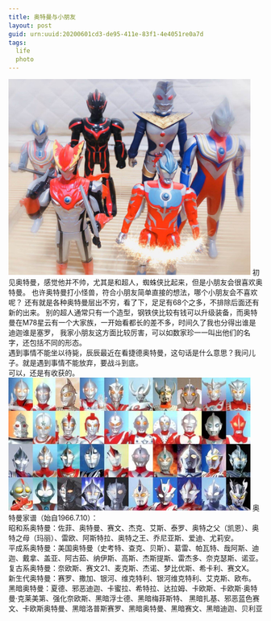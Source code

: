 ```yaml
---
title: 奥特曼与小朋友
layout: post
guid: urn:uuid:20200601cd3-de95-411e-83f1-4e4051re0a7d
tags:
  life 
  photo
---
```

<img src="/media/files/2020/atm.jpg"  width="480"/>
初见奥特曼，感觉他并不帅，尤其是和超人，蜘蛛侠比起来，但是小朋友会很喜欢奥特曼。
也许奥特曼打小怪兽，符合小朋友简单直接的想法，哪个小朋友会不喜欢呢？
还有就是各种奥特曼层出不穷，看了下，足足有68个之多，不排除后面还有新的出来。
别的超人通常只有一个造型，钢铁侠比较有钱可以升级装备，而奥特曼在M78星云有一个大家族，一开始看都长的差不多，时间久了我也分得出谁是迪迦谁是塞罗，
我家小朋友这方面比较厉害，可以如数家珍一一叫出他们的名字，还包括不同的形态。<br />
遇到事情不能坐以待毙，辰辰最近在看捷德奥特曼，这句话是什么意思？我问儿子。就是遇到事情不能放弃，要战斗到底。<br />
可以，还是有收获的。<br />
<img src="/media/files/2020/atm2.jpg"  width="480"/>
奥特曼家谱（始自1966.7.10）：<br />
昭和系奥特曼：佐菲、奥特曼、赛文、杰克、艾斯、泰罗、奥特之父（凯恩）、奥特之母（玛丽）、雷欧、阿斯特拉、奥特之王、乔尼亚斯、爱迪、尤莉安。
<br />
平成系奥特曼：美国奥特曼（史考特、查克、贝斯）、葛雷、帕瓦特、哉阿斯、迪迦、戴拿、盖亚、阿古茹、纳伊斯、高斯、杰斯提斯、雷杰多、奈克瑟斯、诺亚。
<br />
复古系奥特曼：奈欧斯、赛文21、麦克斯、杰诺、梦比优斯、希卡利、赛文X。
<br />
新生代奥特曼：赛罗、撒加、银河、维克特利、银河维克特利、艾克斯、欧布。
<br />
黑暗奥特曼：夏德、邪恶迪迦、卡蜜拉、希特拉、达拉姆、卡欧斯、卡欧斯·奥特曼·克莱美第、强化奈欧斯、黑暗浮士德、黑暗梅菲斯特、 黑暗扎基、邪恶蓝色赛文、卡欧斯奥特曼、黑暗洛普斯赛罗、黑暗奥特曼、黑暗赛文、黑暗迪迦、贝利亚
